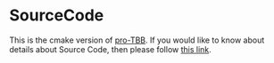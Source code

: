 # SourceCode

This is the cmake version of [pro-TBB](https://github.com/Apress/pro-TBB). If you would like to know about details about Source Code, then please follow   [this link](https://github.com/Apress/pro-TBB/blob/master/README.md).


